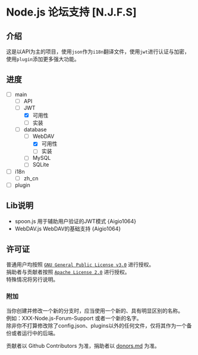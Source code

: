 # Node.js 论坛支持 [N.J.F.S]

## 介绍
这是以API为主的项目，使用`json`作为`i18n`翻译文件，使用`jwt`进行认证与加密，使用`plugin`添加更多强大功能。

## 进度

- [ ] main
    - [ ] API
    - [ ] JWT
        - [x] 可用性
        - [ ] 实装
    - [ ] database
        - [ ] WebDAV
            - [x] 可用性
            - [ ] 实装
        - [ ] MySQL
        - [ ] SQLite
- [ ] i18n
    - [ ] zh_cn
- [ ] plugin

## Lib说明
- spoon.js 用于辅助用户验证的JWT模式 {Aigio1064}
- WebDAV.js WebDAV的基础支持 {Aigio1064}

## 许可证
普通用户均按照 [`GNU General Public License v3.0`](./LICENSE) 进行授权。  
捐助者与贡献者按照 [`Apache License 2.0`](./LICENSE.txt) 进行授权。  
特殊情况将另行说明。

### 附加
当你创建并修改一个新的分支时，应当使用一个新的、具有明显区别的名称。  
例如：XXX-Node.js-Forum-Support 或者一个新的名字。  
除非你不打算修改除了config.json、plugins以外的任何文件，仅将其作为一个备份或者运行中的后端。

贡献者以 Github Contributors 为准，捐助者以 [donors.md](./donors.md) 为准。  

